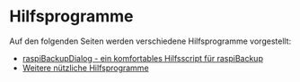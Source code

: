 # Hilfsprogramme

Auf den folgenden Seiten werden verschiedene Hilfsprogramme vorgestellt:

  - [raspiBackupDialog - ein komfortables Hilfsscript für raspiBackup](raspibackupdialog-a-convenient-helper-script-for-raspibackup.md)
  - [Weitere nützliche Hilfsprogramme](useful-helper-scripts.md)

[.status]: rst

